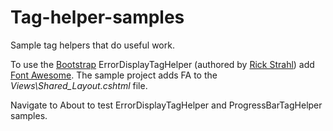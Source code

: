 # Tag-helper-samples
Sample tag helpers that do useful work.

To use the [Bootstrap](http://getbootstrap.com/) ErrorDisplayTagHelper  (authored by [Rick Strahl](https://twitter.com/RickStrahl))  add [Font Awesome](https://fortawesome.github.io/Font-Awesome/). The sample project adds FA to the *Views\Shared\_Layout.cshtml* file.

Navigate to About to test ErrorDisplayTagHelper and ProgressBarTagHelper samples.